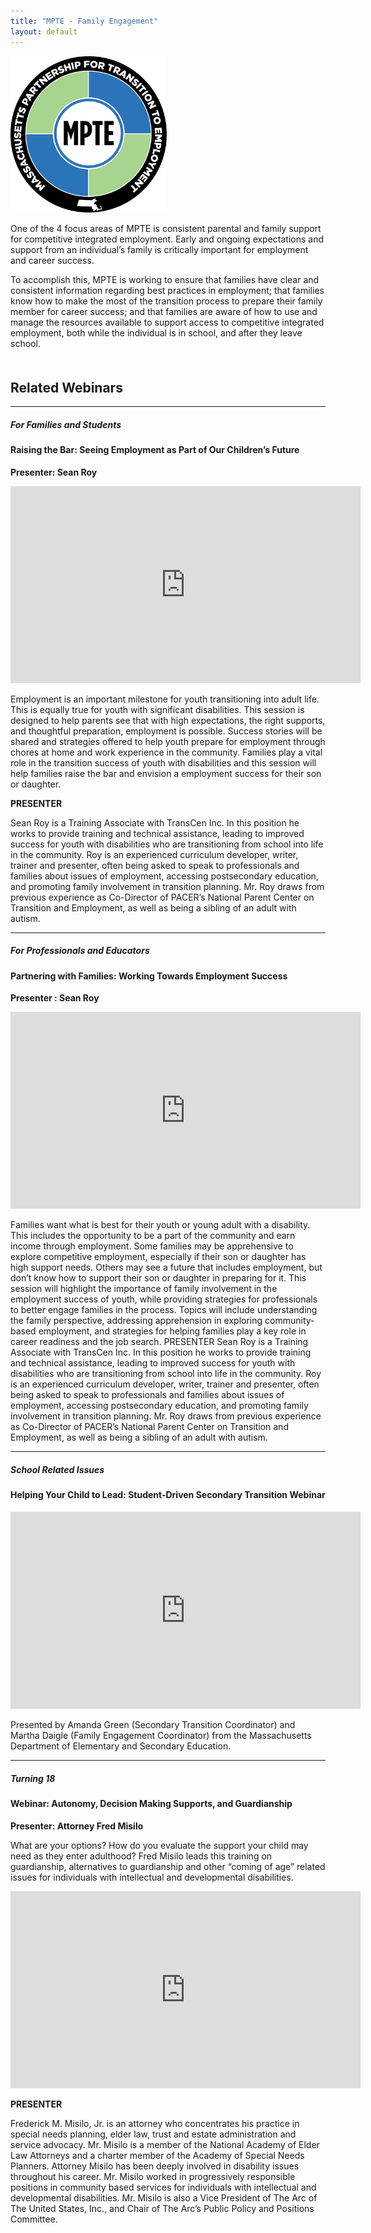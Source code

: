 ```yaml
---
title: "MPTE - Family Engagement"
layout: default
---
```


<img src="/img/MPTE_logo.png" alt="MPTE" class="img-fluid float-left" style="max-width:250px; padding-right:3em;" >

One of the 4 focus areas of MPTE is consistent parental and family support for competitive integrated employment. Early and ongoing expectations and support from an individual’s family is critically important for employment and career success. 

To accomplish this, MPTE is working to ensure that families have clear and consistent information regarding best practices in employment; that families know how to make the most of the transition process to prepare their family member for career success; and that families are aware of how to use and manage the resources available to support access to competitive integrated employment, both while the individual is in school, and after they leave school. 

<h2 style="clear:all; padding-top:1em;">Related Webinars</h2>
<hr>


<h5>For Families and Students</h5>

<h4>Raising the Bar: Seeing Employment as Part of Our Children’s Future</h4>
<p><b>Presenter: Sean Roy </b></p>
<p><iframe width="560" height="315" src="https://www.youtube-nocookie.com/embed/20FS1RlQ7ME" frameborder="0" allow="accelerometer; autoplay; encrypted-media; gyroscope; picture-in-picture" allowfullscreen></iframe></p>
<p>Employment is an important milestone for youth transitioning into adult life. This is equally true for youth with significant disabilities. This session is designed to help parents see that with high expectations, the right supports, and thoughtful preparation, employment is possible. Success stories will be shared and strategies offered to help youth prepare for employment through chores at home and work experience in the community. Families play a vital role in the transition success of youth with disabilities and this session will help families raise the bar and envision a employment success for their son or daughter.</p>

<p><b>PRESENTER</b></p>
<p>Sean Roy is a Training Associate with TransCen Inc. In this position he works to provide training and technical assistance, leading to improved success for youth with disabilities who are transitioning from school into life in the community. Roy is an experienced curriculum developer, writer, trainer and presenter, often being asked to speak to professionals and families about issues of employment, accessing postsecondary education, and promoting family involvement in transition planning. Mr. Roy draws from previous experience as Co-Director of PACER’s National Parent Center on Transition and Employment, as well as being a sibling of an adult with autism.</p>


<hr>
<h5>For Professionals and Educators </h5>
<h4>Partnering with Families: Working Towards Employment Success</h4>
<p><b>Presenter : Sean Roy</b></p>
<p><iframe width="560" height="315" src="https://www.youtube-nocookie.com/embed/GZtRPI_eGZk" frameborder="0" allow="accelerometer; autoplay; encrypted-media; gyroscope; picture-in-picture" allowfullscreen></iframe></p>

<p>Families want what is best for their youth or young adult with a disability. This includes the opportunity to be a part of the community and earn income through employment. Some families may be apprehensive to explore competitive employment, especially if their son or daughter has high support needs. Others may see a future that includes employment, but don’t know how to support their son or daughter in preparing for it. This session will highlight the importance of family involvement in the employment success of youth, while providing strategies for professionals to better engage families in the process. Topics will include understanding the family perspective, addressing apprehension in exploring community-based employment, and strategies for helping families play a key role in career readiness and the job search. PRESENTER Sean Roy is a Training Associate with TransCen Inc. In this position he works to provide training and technical assistance, leading to improved success for youth with disabilities who are transitioning from school into life in the community. Roy is an experienced curriculum developer, writer, trainer and presenter, often being asked to speak to professionals and families about issues of employment, accessing postsecondary education, and promoting family involvement in transition planning. Mr. Roy draws from previous experience as Co-Director of PACER’s National Parent Center on Transition and Employment, as well as being a sibling of an adult with autism. </p>

<hr>

<h5>School Related Issues</h5>
<h4>Helping Your Child to Lead: Student-Driven Secondary Transition Webinar </h4>
<p><iframe width="560" height="315" src="https://www.youtube-nocookie.com/embed/YwFRAflxVnY" frameborder="0" allow="accelerometer; autoplay; encrypted-media; gyroscope; picture-in-picture" allowfullscreen></iframe></p>
<p>Presented by Amanda Green (Secondary Transition Coordinator) and Martha Daigle (Family Engagement Coordinator) from the Massachusetts Department of Elementary and Secondary Education.</p>

<hr>
<h5>Turning 18</h5>
<h4>Webinar: Autonomy, Decision Making Supports, and Guardianship</h4>
<p><b>Presenter:  Attorney Fred Misilo</b></p>

<p>

<p>What are your options? How do you evaluate the support your child may need as they enter adulthood? 
Fred Misilo leads this training on guardianship, alternatives to guardianship and other “coming of age” related issues for individuals with intellectual and developmental disabilities. </p>
<p><iframe width="560" height="315" src="https://www.youtube-nocookie.com/embed/kEmXSJaFruM" frameborder="0" allow="accelerometer; autoplay; encrypted-media; gyroscope; picture-in-picture" allowfullscreen></iframe>
</p>

<p><b>PRESENTER</b></p>
<p>Frederick M. Misilo, Jr. is an attorney who concentrates his practice in special needs planning, elder law, trust and estate administration and service advocacy. Mr. Misilo is a member of the National Academy of Elder Law Attorneys and a charter member of the Academy of Special Needs Planners. Attorney Misilo has been deeply involved in disability issues throughout his career. Mr. Misilo worked in progressively responsible positions in community based services for individuals with intellectual and developmental disabilities. Mr. Misilo is also a Vice President of The Arc of The United States, Inc., and Chair of The Arc’s Public Policy and Positions Committee.</p>




